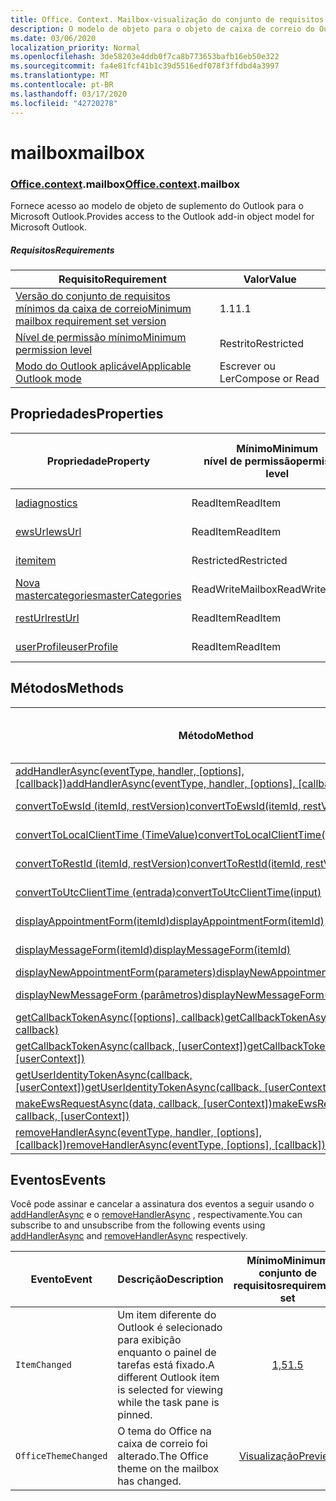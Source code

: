 ```yaml
---
title: Office. Context. Mailbox-visualização do conjunto de requisitos
description: O modelo de objeto para o objeto de caixa de correio do Outlook na API de suplementos do Outlook (versão prévia da API da caixa de correio).
ms.date: 03/06/2020
localization_priority: Normal
ms.openlocfilehash: 3de58203e4ddb0f7ca8b773653bafb16eb50e322
ms.sourcegitcommit: fa4e81fcf41b1c39d5516edf078f3ffdbd4a3997
ms.translationtype: MT
ms.contentlocale: pt-BR
ms.lasthandoff: 03/17/2020
ms.locfileid: "42720278"
---
```

# <a name="mailbox"></a><span data-ttu-id="a29b7-103">mailbox</span><span class="sxs-lookup"><span data-stu-id="a29b7-103">mailbox</span></span>

### <a name="officecontextmailbox"></a><span data-ttu-id="a29b7-104">[Office](office.md)[.context](office.context.md).mailbox</span><span class="sxs-lookup"><span data-stu-id="a29b7-104">[Office](office.md)[.context](office.context.md).mailbox</span></span>

<span data-ttu-id="a29b7-105">Fornece acesso ao modelo de objeto de suplemento do Outlook para o Microsoft Outlook.</span><span class="sxs-lookup"><span data-stu-id="a29b7-105">Provides access to the Outlook add-in object model for Microsoft Outlook.</span></span>

##### <a name="requirements"></a><span data-ttu-id="a29b7-106">Requisitos</span><span class="sxs-lookup"><span data-stu-id="a29b7-106">Requirements</span></span>

|<span data-ttu-id="a29b7-107">Requisito</span><span class="sxs-lookup"><span data-stu-id="a29b7-107">Requirement</span></span>| <span data-ttu-id="a29b7-108">Valor</span><span class="sxs-lookup"><span data-stu-id="a29b7-108">Value</span></span>|
|---|---|
|[<span data-ttu-id="a29b7-109">Versão do conjunto de requisitos mínimos da caixa de correio</span><span class="sxs-lookup"><span data-stu-id="a29b7-109">Minimum mailbox requirement set version</span></span>](../../requirement-sets/outlook-api-requirement-sets.md)| <span data-ttu-id="a29b7-110">1.1</span><span class="sxs-lookup"><span data-stu-id="a29b7-110">1.1</span></span>|
|[<span data-ttu-id="a29b7-111">Nível de permissão mínimo</span><span class="sxs-lookup"><span data-stu-id="a29b7-111">Minimum permission level</span></span>](../../../outlook/understanding-outlook-add-in-permissions.md)| <span data-ttu-id="a29b7-112">Restrito</span><span class="sxs-lookup"><span data-stu-id="a29b7-112">Restricted</span></span>|
|[<span data-ttu-id="a29b7-113">Modo do Outlook aplicável</span><span class="sxs-lookup"><span data-stu-id="a29b7-113">Applicable Outlook mode</span></span>](../../../outlook/outlook-add-ins-overview.md#extension-points)| <span data-ttu-id="a29b7-114">Escrever ou Ler</span><span class="sxs-lookup"><span data-stu-id="a29b7-114">Compose or Read</span></span>|

## <a name="properties"></a><span data-ttu-id="a29b7-115">Propriedades</span><span class="sxs-lookup"><span data-stu-id="a29b7-115">Properties</span></span>

| <span data-ttu-id="a29b7-116">Propriedade</span><span class="sxs-lookup"><span data-stu-id="a29b7-116">Property</span></span> | <span data-ttu-id="a29b7-117">Mínimo</span><span class="sxs-lookup"><span data-stu-id="a29b7-117">Minimum</span></span><br><span data-ttu-id="a29b7-118">nível de permissão</span><span class="sxs-lookup"><span data-stu-id="a29b7-118">permission level</span></span> | <span data-ttu-id="a29b7-119">Modelos</span><span class="sxs-lookup"><span data-stu-id="a29b7-119">Modes</span></span> | <span data-ttu-id="a29b7-120">Tipo de retorno</span><span class="sxs-lookup"><span data-stu-id="a29b7-120">Return type</span></span> | <span data-ttu-id="a29b7-121">Mínimo</span><span class="sxs-lookup"><span data-stu-id="a29b7-121">Minimum</span></span><br><span data-ttu-id="a29b7-122">conjunto de requisitos</span><span class="sxs-lookup"><span data-stu-id="a29b7-122">requirement set</span></span> |
|---|---|---|---|:---:|
| [<span data-ttu-id="a29b7-123">la</span><span class="sxs-lookup"><span data-stu-id="a29b7-123">diagnostics</span></span>](/javascript/api/outlook/office.mailbox?view=outlook-js-preview#diagnostics) | <span data-ttu-id="a29b7-124">ReadItem</span><span class="sxs-lookup"><span data-stu-id="a29b7-124">ReadItem</span></span> | <span data-ttu-id="a29b7-125">Escrever</span><span class="sxs-lookup"><span data-stu-id="a29b7-125">Compose</span></span><br><span data-ttu-id="a29b7-126">Ler</span><span class="sxs-lookup"><span data-stu-id="a29b7-126">Read</span></span> | [<span data-ttu-id="a29b7-127">La</span><span class="sxs-lookup"><span data-stu-id="a29b7-127">Diagnostics</span></span>](/javascript/api/outlook/office.diagnostics?view=outlook-js-preview) | [<span data-ttu-id="a29b7-128">1.1</span><span class="sxs-lookup"><span data-stu-id="a29b7-128">1.1</span></span>](../requirement-set-1.1/outlook-requirement-set-1.1.md) |
| [<span data-ttu-id="a29b7-129">ewsUrl</span><span class="sxs-lookup"><span data-stu-id="a29b7-129">ewsUrl</span></span>](/javascript/api/outlook/office.mailbox?view=outlook-js-preview#ewsurl) | <span data-ttu-id="a29b7-130">ReadItem</span><span class="sxs-lookup"><span data-stu-id="a29b7-130">ReadItem</span></span> | <span data-ttu-id="a29b7-131">Escrever</span><span class="sxs-lookup"><span data-stu-id="a29b7-131">Compose</span></span><br><span data-ttu-id="a29b7-132">Ler</span><span class="sxs-lookup"><span data-stu-id="a29b7-132">Read</span></span> | <span data-ttu-id="a29b7-133">String</span><span class="sxs-lookup"><span data-stu-id="a29b7-133">String</span></span> | [<span data-ttu-id="a29b7-134">1.1</span><span class="sxs-lookup"><span data-stu-id="a29b7-134">1.1</span></span>](../requirement-set-1.1/outlook-requirement-set-1.1.md) |
| [<span data-ttu-id="a29b7-135">item</span><span class="sxs-lookup"><span data-stu-id="a29b7-135">item</span></span>](office.context.mailbox.item.md) | <span data-ttu-id="a29b7-136">Restricted</span><span class="sxs-lookup"><span data-stu-id="a29b7-136">Restricted</span></span> | <span data-ttu-id="a29b7-137">Escrever</span><span class="sxs-lookup"><span data-stu-id="a29b7-137">Compose</span></span><br><span data-ttu-id="a29b7-138">Ler</span><span class="sxs-lookup"><span data-stu-id="a29b7-138">Read</span></span> | [<span data-ttu-id="a29b7-139">Item</span><span class="sxs-lookup"><span data-stu-id="a29b7-139">Item</span></span>](/javascript/api/outlook/office.item?view=outlook-js-preview) | [<span data-ttu-id="a29b7-140">1.1</span><span class="sxs-lookup"><span data-stu-id="a29b7-140">1.1</span></span>](../requirement-set-1.1/outlook-requirement-set-1.1.md) |
| [<span data-ttu-id="a29b7-141">Nova mastercategories</span><span class="sxs-lookup"><span data-stu-id="a29b7-141">masterCategories</span></span>](/javascript/api/outlook/office.mailbox?view=outlook-js-preview#mastercategories) | <span data-ttu-id="a29b7-142">ReadWriteMailbox</span><span class="sxs-lookup"><span data-stu-id="a29b7-142">ReadWriteMailbox</span></span> | <span data-ttu-id="a29b7-143">Escrever</span><span class="sxs-lookup"><span data-stu-id="a29b7-143">Compose</span></span><br><span data-ttu-id="a29b7-144">Ler</span><span class="sxs-lookup"><span data-stu-id="a29b7-144">Read</span></span> | [<span data-ttu-id="a29b7-145">MasterCategories</span><span class="sxs-lookup"><span data-stu-id="a29b7-145">MasterCategories</span></span>](/javascript/api/outlook/office.mastercategories?view=outlook-js-preview) | [<span data-ttu-id="a29b7-146">1,8</span><span class="sxs-lookup"><span data-stu-id="a29b7-146">1.8</span></span>](../requirement-set-1.8/outlook-requirement-set-1.8.md) |
| [<span data-ttu-id="a29b7-147">restUrl</span><span class="sxs-lookup"><span data-stu-id="a29b7-147">restUrl</span></span>](/javascript/api/outlook/office.mailbox?view=outlook-js-preview#resturl) | <span data-ttu-id="a29b7-148">ReadItem</span><span class="sxs-lookup"><span data-stu-id="a29b7-148">ReadItem</span></span> | <span data-ttu-id="a29b7-149">Escrever</span><span class="sxs-lookup"><span data-stu-id="a29b7-149">Compose</span></span><br><span data-ttu-id="a29b7-150">Ler</span><span class="sxs-lookup"><span data-stu-id="a29b7-150">Read</span></span> | <span data-ttu-id="a29b7-151">String</span><span class="sxs-lookup"><span data-stu-id="a29b7-151">String</span></span> | [<span data-ttu-id="a29b7-152">1,5</span><span class="sxs-lookup"><span data-stu-id="a29b7-152">1.5</span></span>](../requirement-set-1.5/outlook-requirement-set-1.5.md) |
| [<span data-ttu-id="a29b7-153">userProfile</span><span class="sxs-lookup"><span data-stu-id="a29b7-153">userProfile</span></span>](/javascript/api/outlook/office.mailbox?view=outlook-js-preview#userprofile) | <span data-ttu-id="a29b7-154">ReadItem</span><span class="sxs-lookup"><span data-stu-id="a29b7-154">ReadItem</span></span> | <span data-ttu-id="a29b7-155">Escrever</span><span class="sxs-lookup"><span data-stu-id="a29b7-155">Compose</span></span><br><span data-ttu-id="a29b7-156">Ler</span><span class="sxs-lookup"><span data-stu-id="a29b7-156">Read</span></span> | [<span data-ttu-id="a29b7-157">UserProfile</span><span class="sxs-lookup"><span data-stu-id="a29b7-157">UserProfile</span></span>](/javascript/api/outlook/office.userprofile?view=outlook-js-preview) | [<span data-ttu-id="a29b7-158">1.1</span><span class="sxs-lookup"><span data-stu-id="a29b7-158">1.1</span></span>](../requirement-set-1.1/outlook-requirement-set-1.1.md) |

## <a name="methods"></a><span data-ttu-id="a29b7-159">Métodos</span><span class="sxs-lookup"><span data-stu-id="a29b7-159">Methods</span></span>

| <span data-ttu-id="a29b7-160">Método</span><span class="sxs-lookup"><span data-stu-id="a29b7-160">Method</span></span> | <span data-ttu-id="a29b7-161">Mínimo</span><span class="sxs-lookup"><span data-stu-id="a29b7-161">Minimum</span></span><br><span data-ttu-id="a29b7-162">nível de permissão</span><span class="sxs-lookup"><span data-stu-id="a29b7-162">permission level</span></span> | <span data-ttu-id="a29b7-163">Modelos</span><span class="sxs-lookup"><span data-stu-id="a29b7-163">Modes</span></span> | <span data-ttu-id="a29b7-164">Mínimo</span><span class="sxs-lookup"><span data-stu-id="a29b7-164">Minimum</span></span><br><span data-ttu-id="a29b7-165">conjunto de requisitos</span><span class="sxs-lookup"><span data-stu-id="a29b7-165">requirement set</span></span> |
|---|---|---|:---:|
| <span data-ttu-id="a29b7-166">[addHandlerAsync(eventType, handler, [options], [callback])](/javascript/api/outlook/office.mailbox?view=outlook-js-preview#addhandlerasync-eventtype--handler--options--callback-)</span><span class="sxs-lookup"><span data-stu-id="a29b7-166">[addHandlerAsync(eventType, handler, [options], [callback])](/javascript/api/outlook/office.mailbox?view=outlook-js-preview#addhandlerasync-eventtype--handler--options--callback-)</span></span> | <span data-ttu-id="a29b7-167">ReadItem</span><span class="sxs-lookup"><span data-stu-id="a29b7-167">ReadItem</span></span> | <span data-ttu-id="a29b7-168">Escrever</span><span class="sxs-lookup"><span data-stu-id="a29b7-168">Compose</span></span><br><span data-ttu-id="a29b7-169">Ler</span><span class="sxs-lookup"><span data-stu-id="a29b7-169">Read</span></span> | [<span data-ttu-id="a29b7-170">1,5</span><span class="sxs-lookup"><span data-stu-id="a29b7-170">1.5</span></span>](../requirement-set-1.5/outlook-requirement-set-1.5.md) |
| [<span data-ttu-id="a29b7-171">convertToEwsId (itemId, restVersion)</span><span class="sxs-lookup"><span data-stu-id="a29b7-171">convertToEwsId(itemId, restVersion)</span></span>](/javascript/api/outlook/office.mailbox?view=outlook-js-preview#converttoewsid-itemid--restversion-) | <span data-ttu-id="a29b7-172">Restricted</span><span class="sxs-lookup"><span data-stu-id="a29b7-172">Restricted</span></span> | <span data-ttu-id="a29b7-173">Escrever</span><span class="sxs-lookup"><span data-stu-id="a29b7-173">Compose</span></span><br><span data-ttu-id="a29b7-174">Ler</span><span class="sxs-lookup"><span data-stu-id="a29b7-174">Read</span></span> | [<span data-ttu-id="a29b7-175">1.3</span><span class="sxs-lookup"><span data-stu-id="a29b7-175">1.3</span></span>](../requirement-set-1.3/outlook-requirement-set-1.3.md) |
| [<span data-ttu-id="a29b7-176">convertToLocalClientTime (TimeValue)</span><span class="sxs-lookup"><span data-stu-id="a29b7-176">convertToLocalClientTime(timeValue)</span></span>](/javascript/api/outlook/office.mailbox?view=outlook-js-preview#converttolocalclienttime-timevalue-) | <span data-ttu-id="a29b7-177">ReadItem</span><span class="sxs-lookup"><span data-stu-id="a29b7-177">ReadItem</span></span> | <span data-ttu-id="a29b7-178">Escrever</span><span class="sxs-lookup"><span data-stu-id="a29b7-178">Compose</span></span><br><span data-ttu-id="a29b7-179">Ler</span><span class="sxs-lookup"><span data-stu-id="a29b7-179">Read</span></span> | [<span data-ttu-id="a29b7-180">1.1</span><span class="sxs-lookup"><span data-stu-id="a29b7-180">1.1</span></span>](../requirement-set-1.1/outlook-requirement-set-1.1.md) |
| [<span data-ttu-id="a29b7-181">convertToRestId (itemId, restVersion)</span><span class="sxs-lookup"><span data-stu-id="a29b7-181">convertToRestId(itemId, restVersion)</span></span>](/javascript/api/outlook/office.mailbox?view=outlook-js-preview#converttorestid-itemid--restversion-) | <span data-ttu-id="a29b7-182">Restricted</span><span class="sxs-lookup"><span data-stu-id="a29b7-182">Restricted</span></span> | <span data-ttu-id="a29b7-183">Escrever</span><span class="sxs-lookup"><span data-stu-id="a29b7-183">Compose</span></span><br><span data-ttu-id="a29b7-184">Ler</span><span class="sxs-lookup"><span data-stu-id="a29b7-184">Read</span></span> | [<span data-ttu-id="a29b7-185">1.3</span><span class="sxs-lookup"><span data-stu-id="a29b7-185">1.3</span></span>](../requirement-set-1.3/outlook-requirement-set-1.3.md) |
| [<span data-ttu-id="a29b7-186">convertToUtcClientTime (entrada)</span><span class="sxs-lookup"><span data-stu-id="a29b7-186">convertToUtcClientTime(input)</span></span>](/javascript/api/outlook/office.mailbox?view=outlook-js-preview#converttoutcclienttime-input-) | <span data-ttu-id="a29b7-187">ReadItem</span><span class="sxs-lookup"><span data-stu-id="a29b7-187">ReadItem</span></span> | <span data-ttu-id="a29b7-188">Escrever</span><span class="sxs-lookup"><span data-stu-id="a29b7-188">Compose</span></span><br><span data-ttu-id="a29b7-189">Ler</span><span class="sxs-lookup"><span data-stu-id="a29b7-189">Read</span></span> | [<span data-ttu-id="a29b7-190">1.1</span><span class="sxs-lookup"><span data-stu-id="a29b7-190">1.1</span></span>](../requirement-set-1.1/outlook-requirement-set-1.1.md) |
| [<span data-ttu-id="a29b7-191">displayAppointmentForm(itemId)</span><span class="sxs-lookup"><span data-stu-id="a29b7-191">displayAppointmentForm(itemId)</span></span>](/javascript/api/outlook/office.mailbox?view=outlook-js-preview#displayappointmentform-itemid-) | <span data-ttu-id="a29b7-192">ReadItem</span><span class="sxs-lookup"><span data-stu-id="a29b7-192">ReadItem</span></span> | <span data-ttu-id="a29b7-193">Escrever</span><span class="sxs-lookup"><span data-stu-id="a29b7-193">Compose</span></span><br><span data-ttu-id="a29b7-194">Ler</span><span class="sxs-lookup"><span data-stu-id="a29b7-194">Read</span></span> | [<span data-ttu-id="a29b7-195">1.1</span><span class="sxs-lookup"><span data-stu-id="a29b7-195">1.1</span></span>](../requirement-set-1.1/outlook-requirement-set-1.1.md) |
| [<span data-ttu-id="a29b7-196">displayMessageForm(itemId)</span><span class="sxs-lookup"><span data-stu-id="a29b7-196">displayMessageForm(itemId)</span></span>](/javascript/api/outlook/office.mailbox?view=outlook-js-preview#displaymessageform-itemid-) | <span data-ttu-id="a29b7-197">ReadItem</span><span class="sxs-lookup"><span data-stu-id="a29b7-197">ReadItem</span></span> | <span data-ttu-id="a29b7-198">Escrever</span><span class="sxs-lookup"><span data-stu-id="a29b7-198">Compose</span></span><br><span data-ttu-id="a29b7-199">Ler</span><span class="sxs-lookup"><span data-stu-id="a29b7-199">Read</span></span> | [<span data-ttu-id="a29b7-200">1.1</span><span class="sxs-lookup"><span data-stu-id="a29b7-200">1.1</span></span>](../requirement-set-1.1/outlook-requirement-set-1.1.md) |
| [<span data-ttu-id="a29b7-201">displayNewAppointmentForm(parameters)</span><span class="sxs-lookup"><span data-stu-id="a29b7-201">displayNewAppointmentForm(parameters)</span></span>](/javascript/api/outlook/office.mailbox?view=outlook-js-preview#displaynewappointmentform-parameters-) | <span data-ttu-id="a29b7-202">ReadItem</span><span class="sxs-lookup"><span data-stu-id="a29b7-202">ReadItem</span></span> | <span data-ttu-id="a29b7-203">Ler</span><span class="sxs-lookup"><span data-stu-id="a29b7-203">Read</span></span> | [<span data-ttu-id="a29b7-204">1.1</span><span class="sxs-lookup"><span data-stu-id="a29b7-204">1.1</span></span>](../requirement-set-1.1/outlook-requirement-set-1.1.md) |
| [<span data-ttu-id="a29b7-205">displayNewMessageForm (parâmetros)</span><span class="sxs-lookup"><span data-stu-id="a29b7-205">displayNewMessageForm(parameters)</span></span>](/javascript/api/outlook/office.mailbox?view=outlook-js-preview#displaynewmessageform-parameters-) | <span data-ttu-id="a29b7-206">ReadItem</span><span class="sxs-lookup"><span data-stu-id="a29b7-206">ReadItem</span></span> | <span data-ttu-id="a29b7-207">Escrever</span><span class="sxs-lookup"><span data-stu-id="a29b7-207">Compose</span></span><br><span data-ttu-id="a29b7-208">Ler</span><span class="sxs-lookup"><span data-stu-id="a29b7-208">Read</span></span> | [<span data-ttu-id="a29b7-209">1,6</span><span class="sxs-lookup"><span data-stu-id="a29b7-209">1.6</span></span>](../requirement-set-1.6/outlook-requirement-set-1.6.md) |
| <span data-ttu-id="a29b7-210">[getCallbackTokenAsync([options], callback)](/javascript/api/outlook/office.mailbox?view=outlook-js-preview#getcallbacktokenasync-options--callback-)</span><span class="sxs-lookup"><span data-stu-id="a29b7-210">[getCallbackTokenAsync([options], callback)](/javascript/api/outlook/office.mailbox?view=outlook-js-preview#getcallbacktokenasync-options--callback-)</span></span> | <span data-ttu-id="a29b7-211">ReadItem</span><span class="sxs-lookup"><span data-stu-id="a29b7-211">ReadItem</span></span> | <span data-ttu-id="a29b7-212">Escrever</span><span class="sxs-lookup"><span data-stu-id="a29b7-212">Compose</span></span><br><span data-ttu-id="a29b7-213">Ler</span><span class="sxs-lookup"><span data-stu-id="a29b7-213">Read</span></span> | [<span data-ttu-id="a29b7-214">1,5</span><span class="sxs-lookup"><span data-stu-id="a29b7-214">1.5</span></span>](../requirement-set-1.5/outlook-requirement-set-1.5.md) |
| <span data-ttu-id="a29b7-215">[getCallbackTokenAsync(callback, [userContext])](/javascript/api/outlook/office.mailbox?view=outlook-js-preview#getcallbacktokenasync-callback--usercontext-)</span><span class="sxs-lookup"><span data-stu-id="a29b7-215">[getCallbackTokenAsync(callback, [userContext])](/javascript/api/outlook/office.mailbox?view=outlook-js-preview#getcallbacktokenasync-callback--usercontext-)</span></span> | <span data-ttu-id="a29b7-216">ReadItem</span><span class="sxs-lookup"><span data-stu-id="a29b7-216">ReadItem</span></span> | <span data-ttu-id="a29b7-217">Escrever</span><span class="sxs-lookup"><span data-stu-id="a29b7-217">Compose</span></span><br><span data-ttu-id="a29b7-218">Ler</span><span class="sxs-lookup"><span data-stu-id="a29b7-218">Read</span></span> | [<span data-ttu-id="a29b7-219">1.3</span><span class="sxs-lookup"><span data-stu-id="a29b7-219">1.3</span></span>](../requirement-set-1.3/outlook-requirement-set-1.3.md)<br>[<span data-ttu-id="a29b7-220">1.1</span><span class="sxs-lookup"><span data-stu-id="a29b7-220">1.1</span></span>](../requirement-set-1.1/outlook-requirement-set-1.1.md) |
| <span data-ttu-id="a29b7-221">[getUserIdentityTokenAsync(callback, [userContext])](/javascript/api/outlook/office.mailbox?view=outlook-js-preview#getuseridentitytokenasync-callback--usercontext-)</span><span class="sxs-lookup"><span data-stu-id="a29b7-221">[getUserIdentityTokenAsync(callback, [userContext])](/javascript/api/outlook/office.mailbox?view=outlook-js-preview#getuseridentitytokenasync-callback--usercontext-)</span></span> | <span data-ttu-id="a29b7-222">ReadItem</span><span class="sxs-lookup"><span data-stu-id="a29b7-222">ReadItem</span></span> | <span data-ttu-id="a29b7-223">Escrever</span><span class="sxs-lookup"><span data-stu-id="a29b7-223">Compose</span></span><br><span data-ttu-id="a29b7-224">Ler</span><span class="sxs-lookup"><span data-stu-id="a29b7-224">Read</span></span> | [<span data-ttu-id="a29b7-225">1.1</span><span class="sxs-lookup"><span data-stu-id="a29b7-225">1.1</span></span>](../requirement-set-1.1/outlook-requirement-set-1.1.md) |
| <span data-ttu-id="a29b7-226">[makeEwsRequestAsync(data, callback, [userContext])](/javascript/api/outlook/office.mailbox?view=outlook-js-preview#makeewsrequestasync-data--callback--usercontext-)</span><span class="sxs-lookup"><span data-stu-id="a29b7-226">[makeEwsRequestAsync(data, callback, [userContext])](/javascript/api/outlook/office.mailbox?view=outlook-js-preview#makeewsrequestasync-data--callback--usercontext-)</span></span> | <span data-ttu-id="a29b7-227">ReadWriteMailbox</span><span class="sxs-lookup"><span data-stu-id="a29b7-227">ReadWriteMailbox</span></span> | <span data-ttu-id="a29b7-228">Escrever</span><span class="sxs-lookup"><span data-stu-id="a29b7-228">Compose</span></span><br><span data-ttu-id="a29b7-229">Ler</span><span class="sxs-lookup"><span data-stu-id="a29b7-229">Read</span></span> | [<span data-ttu-id="a29b7-230">1.1</span><span class="sxs-lookup"><span data-stu-id="a29b7-230">1.1</span></span>](../requirement-set-1.1/outlook-requirement-set-1.1.md) |
| <span data-ttu-id="a29b7-231">[removeHandlerAsync(eventType, handler, [options], [callback])](/javascript/api/outlook/office.mailbox?view=outlook-js-preview#removehandlerasync-eventtype--options--callback-)</span><span class="sxs-lookup"><span data-stu-id="a29b7-231">[removeHandlerAsync(eventType, [options], [callback])](/javascript/api/outlook/office.mailbox?view=outlook-js-preview#removehandlerasync-eventtype--options--callback-)</span></span> | <span data-ttu-id="a29b7-232">ReadItem</span><span class="sxs-lookup"><span data-stu-id="a29b7-232">ReadItem</span></span> | <span data-ttu-id="a29b7-233">Escrever</span><span class="sxs-lookup"><span data-stu-id="a29b7-233">Compose</span></span><br><span data-ttu-id="a29b7-234">Ler</span><span class="sxs-lookup"><span data-stu-id="a29b7-234">Read</span></span> | [<span data-ttu-id="a29b7-235">1,5</span><span class="sxs-lookup"><span data-stu-id="a29b7-235">1.5</span></span>](../requirement-set-1.5/outlook-requirement-set-1.5.md) |

## <a name="events"></a><span data-ttu-id="a29b7-236">Eventos</span><span class="sxs-lookup"><span data-stu-id="a29b7-236">Events</span></span>

<span data-ttu-id="a29b7-237">Você pode assinar e cancelar a assinatura dos eventos a seguir usando o [addHandlerAsync](/javascript/api/outlook/office.mailbox?view=outlook-js-preview#addhandlerasync-eventtype--handler--options--callback-) e o [removeHandlerAsync](/javascript/api/outlook/office.mailbox?view=outlook-js-preview#removehandlerasync-eventtype--options--callback-) , respectivamente.</span><span class="sxs-lookup"><span data-stu-id="a29b7-237">You can subscribe to and unsubscribe from the following events using [addHandlerAsync](/javascript/api/outlook/office.mailbox?view=outlook-js-preview#addhandlerasync-eventtype--handler--options--callback-) and [removeHandlerAsync](/javascript/api/outlook/office.mailbox?view=outlook-js-preview#removehandlerasync-eventtype--options--callback-) respectively.</span></span>

| <span data-ttu-id="a29b7-238">Evento</span><span class="sxs-lookup"><span data-stu-id="a29b7-238">Event</span></span> | <span data-ttu-id="a29b7-239">Descrição</span><span class="sxs-lookup"><span data-stu-id="a29b7-239">Description</span></span> | <span data-ttu-id="a29b7-240">Mínimo</span><span class="sxs-lookup"><span data-stu-id="a29b7-240">Minimum</span></span><br><span data-ttu-id="a29b7-241">conjunto de requisitos</span><span class="sxs-lookup"><span data-stu-id="a29b7-241">requirement set</span></span> |
|---|---|:---:|
|`ItemChanged`| <span data-ttu-id="a29b7-242">Um item diferente do Outlook é selecionado para exibição enquanto o painel de tarefas está fixado.</span><span class="sxs-lookup"><span data-stu-id="a29b7-242">A different Outlook item is selected for viewing while the task pane is pinned.</span></span> | [<span data-ttu-id="a29b7-243">1,5</span><span class="sxs-lookup"><span data-stu-id="a29b7-243">1.5</span></span>](../requirement-set-1.5/outlook-requirement-set-1.5.md) |
|`OfficeThemeChanged`| <span data-ttu-id="a29b7-244">O tema do Office na caixa de correio foi alterado.</span><span class="sxs-lookup"><span data-stu-id="a29b7-244">The Office theme on the mailbox has changed.</span></span> | [<span data-ttu-id="a29b7-245">Visualização</span><span class="sxs-lookup"><span data-stu-id="a29b7-245">Preview</span></span>](../preview-requirement-set/outlook-requirement-set-preview.md) |
